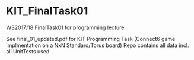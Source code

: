 # KIT_FinalTask01
WS2017/18 FinalTask01 for programming lecture

See final_01_updated.pdf for KIT Programming Task (Connect6 game implmentation on a NxN Standard/Torus board)
Repo contains all data incl. all UnitTests used
